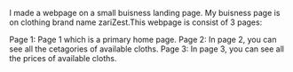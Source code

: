 I made a webpage on a small buisness landing page. My buisness page is on clothing brand name zariZest.This webpage is consist of 3 pages:

Page 1: Page 1 which is a primary home page.
Page 2: In page 2, you can see all the cetagories of available cloths.
Page 3: In page 3, you can see all the prices of available cloths.
